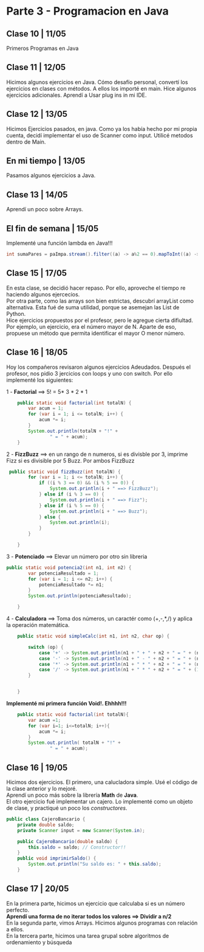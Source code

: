 # Parte 3 - Programacion en  Java

##  Clase 10  | 11/05

Primeros Programas en Java

##  Clase 11  | 12/05
Hicimos algunos ejercicios en Java. Cómo desafío personal, convertí los ejercicios en clases con métodos.
A ellos los importé en main.
Hice algunos ejercicios adicionales.
Aprendí a Usar plug ins in mi IDE.

##  Clase 12 | 13/05
Hicimos Ejercicios pasados, en  java. Como ya los había hecho por mi propia cuenta, decidí implementar el uso de
Scanner como input. Utilicé metodos dentro de Main.

## En mi tiempo | 13/05
Pasamos algunos ejercicios a Java.

## Clase 13 | 14/05
Aprendí un poco sobre Arrays.</br>

## El fin de semana | 15/05
Implementé una función lambda en Java!!!
```java
int sumaPares = paImpa.stream().filter((a) -> a%2 == 0).mapToInt((a) -> a).sum();
```


## Clase 15 | 17/05
En esta clase, se decidió hacer repaso. Por ello, aproveche el tiempo re haciendo algunos ejercecios. </br>
Por otra parte, como las arrays son  bien estrictas, descubrí arrayList como alternativa. Esta fué de suma utilidad, porque se asemejan  las List de Python.
</br>
Hice ejercicios propuestos por el profesor, pero le agregue cierta difiultad. Por ejemplo, un ejercicio, era el número
mayor de N. Aparte de eso, propuese un método que permita  identificar el mayor O menor número.

## Clase 16 | 18/05 
Hoy los compañeros revisaron algunos ejercicios Adeudados. Después el profesor, nos pidio 3 jercicios con loops y
uno con switch. Por ello implementé los siguientes:

1 - **Factorial** ==> 5! = 5* 3 * 2 * 1</br>
```java
    public static void factorial(int totalN) {
        var acum = 1;
        for (var i = 1; i <= totalN; i++) {
            acum *= i;
        }
        System.out.println(totalN + "!" +
                " = " + acum);
    }
```


2 - **FizzBuzz** ==> en un rango de n numeros, si es divisble por 3, imprime Fizz
                 si es divisible por 5 Buzz. Por ambos FizzBuzz</br>

```java
 public static void fizzBuzz(int totalN) {
        for (var i = 1; i <= totalN; i++) {
            if ((i % 3 == 0) && (i % 5 == 0)) {
                System.out.println(i + " ==> FizzBuzz");
            } else if (i % 3 == 0) {
                System.out.println(i + " ==> Fizz");
            } else if (i % 5 == 0) {
                System.out.println(i + " ==> Buzz");
            } else {
                System.out.println(i);
            }
        }

    }
```                
3 - **Potenciado** ==>  Elevar un número por otro sin libreria
```java
public static void potencia2(int n1, int n2) {
        var potenciaResultado = 1;
        for (var i = 1; i <= n2; i++) {
            potenciaResultado *= n1;
        }
        System.out.println(potenciaResultado);

    }
```


4 - **Calculadora** ==> Toma dos números, un caractér como (+,-,*,/) y aplica la operación matemática.
```java
    public static void simpleCalc(int n1, int n2, char op) {

        switch (op) {
            case '+' -> System.out.println(n1 + " + " + n2 + " = " + (n1 + n2));
            case '-' -> System.out.println(n1 + " - " + n2 + " = " + (n1 - n2));
            case '*' -> System.out.println(n1 + " * " + n2 + " = " + (n1 * n2));
            case '/' -> System.out.println(n1 + " * " + n2 + " = " + (1.0 * n1 / n2));
        }


    }

```

**Implementé mi primera función Void!. Ehhhh!!!**
```java
    public static void factorial(int totalN){
        var acum =1;
        for (var i=1; i<=totalN; i++){
            acum *= i;
        }
        System.out.println( totalN + "!" +
                " = " + acum);

```



## Clase 16 | 19/05

Hicimos dos ejercicios. El primero, una calucladora simple. Usé el código de la clase anterior y lo mejoré.</br>
Aprendí un poco más sobre la librería **Math** de **Java**.</br>
El otro ejercicio fué implementar un  cajero. Lo implementé como un objeto de clase, y practiqué un poco los *constructores*.
```java
public class CajeroBancario {
    private double saldo;
    private Scanner input = new Scanner(System.in);

    public CajeroBancario(double saldo) {
        this.saldo = saldo; // Constructor!!
    }
    public void imprimirSaldo() {
        System.out.println("Su saldo es: " + this.saldo);
    }
```

## Clase 17 | 20/05

En la primera parte, hicimos un ejercicio que calculaba si es un número perfecto.</br>
**Aprendí una forma de no iterar todos los valores ==> Dividir a n/2**</br>
En la segunda parte, vimos Arrays. Hicimos algunos programas con relación a ellos.</br>
En la tercera parte, hicimos una tarea grupal sobre algoritmos de ordenamiento y búsqueda </br>

